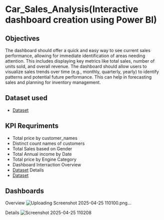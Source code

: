 # Car_Sales_Analysis(Interactive dashboard creation using Power BI)
## Objectives
The dashboard should offer a quick and easy way to see current sales performance, allowing for immediate identification of areas needing attention.
This includes displaying key metrics like total sales, number of units sold, and overall revenue.
The dashboard should allow users to visualize sales trends over time (e.g., monthly, quarterly, yearly) to identify patterns and potential future performance.
This can help in forecasting sales and planning for inventory management.
## Dataset used
- <a href="https://github.com/pravinwa12/Power-BI-Dashboard/blob/main/Car%20Sales.csv">Dataset</a>
## KPI Requriments
- Total price by customer_names
- Distinct count names of customers
- Total Sales based on Gender
- Total Annual income by Date
- Total price by Engine Category
-  Dashboard Interraction
 Overview
- <a href="https://github.com/pravinwa12/Power-BI-Dashboard/blob/main/Screenshot%202025-04-25%20110100.png">Dataset</a>
 Details
- <a href="https://github.com/pravinwa12/Power-BI-Dashboard/blob/main/Screenshot%202025-04-25%20110208.png">Dataset</a>
## Dashboards
Overview
![Uploading Screenshot 2025-04-25 110100.png…]()

Details
![Screenshot 2025-04-25 110208](https://github.com/user-attachments/assets/511b8374-29e6-4757-a9b6-d1a357bf957f)






